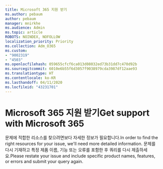 ```yaml
---
title: Microsoft 365 지원 받기
ms.author: pebaum
author: pebaum
manager: mnirkhe
ms.audience: Admin
ms.topic: article
ROBOTS: NOINDEX, NOFOLLOW
localization_priority: Priority
ms.collection: Adm_O365
ms.custom:
- "9002319"
- "4503"
ms.openlocfilehash: 059655cfcf6ca013d08032ed73b31dd7c470d92b
ms.sourcegitcommit: 6010e6b55f6d3057f9038979cda3987df12aae93
ms.translationtype: HT
ms.contentlocale: ko-KR
ms.lasthandoff: 04/11/2020
ms.locfileid: "43231701"
---
```

# <a name="get-support-with-microsoft-365"></a><span data-ttu-id="74c33-102">Microsoft 365 지원 받기</span><span class="sxs-lookup"><span data-stu-id="74c33-102">Get support with Microsoft 365</span></span>

<span data-ttu-id="74c33-103">문제에 적합한 리소스를 찾으려면보다 자세한 정보가 필요합니다.</span><span class="sxs-lookup"><span data-stu-id="74c33-103">In order to find the right resources for your issue, we'll need more detailed information.</span></span> <span data-ttu-id="74c33-104">문제를 다시 기재하고 특정 제품 이름, 기능 또는 오류를 포함한 후 쿼리를 다시 제출하세요.</span><span class="sxs-lookup"><span data-stu-id="74c33-104">Please restate your issue and include specific product names, features, or errors and submit your query again.</span></span>
